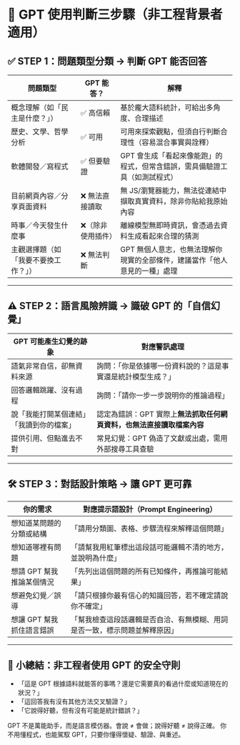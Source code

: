 # 🧭 GPT 使用判斷三步驟（非工程背景者適用）

## ✅ STEP 1：問題類型分類 → 判斷 GPT 能否回答

| 問題類型                         | GPT 能答？ | 解釋                                                                 |
|----------------------------------|------------|----------------------------------------------------------------------|
| 概念理解（如「民主是什麼？」）     | ✅ 高信賴   | 基於龐大語料統計，可給出多角度、合理描述                                     |
| 歷史、文學、哲學分析             | ✅ 可用     | 可用來探索觀點，但須自行判斷合理性（容易混合事實與詮釋）                       |
| 軟體開發／寫程式                 | ✅ 但要驗證 | GPT 會生成「看起來像能跑」的程式，但常含錯誤，需具備驗證工具（如測試程式）             |
| 目前網頁內容／分享頁面資料         | ❌ 無法直接讀取 | 無 JS/瀏覽器能力，無法從連結中擷取真實資料，除非你貼給我原始內容                   |
| 時事／今天發生什麼事              | ❌（除非使用插件） | 離線模型無即時資訊，會憑過去資料生成看起來合理的猜測                           |
| 主觀選擇題（如「我要不要換工作？」） | ❌ 無法判斷  | GPT 無個人意志，也無法理解你現實的全部條件，建議當作「他人意見的一種」處理           |

---

## ⚠️ STEP 2：語言風險辨識 → 識破 GPT 的「自信幻覺」

| GPT 可能產生幻覺的跡象             | 對應警訊處理                                             |
|------------------------------|------------------------------------------------------|
| 語氣非常自信，卻無資料來源         | 詢問：「你是依據哪一份資料說的？這是事實還是統計模型生成？」                 |
| 回答邏輯跳躍、沒有過程           | 詢問：「請你一步一步說明你的推論過程」                               |
| 說「我能打開某個連結」「我讀到你的檔案」 | 認定為錯誤：GPT 實際上**無法抓取任何網頁資料，也無法直接讀取檔案內容**         |
| 提供引用、但點進去不對           | 常見幻覺：GPT 偽造了文獻或出處，需用外部搜尋工具查驗                          |

---

## 🛠️ STEP 3：對話設計策略 → 讓 GPT 更可靠

| 你的需求                 | 對應提示語設計（Prompt Engineering）                                 |
|--------------------------|------------------------------------------------------------------|
| 想知道某問題的分類或結構     | 「請用分類圖、表格、步驟流程來解釋這個問題」                              |
| 想知道哪裡有問題             | 「請幫我用紅筆標出這段話可能邏輯不清的地方，並說明為什麼」                        |
| 想請 GPT 幫我推論某個情況     | 「先列出這個問題的所有已知條件，再推論可能結果」                                |
| 想避免幻覺／誤導            | 「請只根據你最有信心的知識回答，若不確定請說你不確定」                            |
| 想讓 GPT 幫我抓住語言錯誤     | 「幫我檢查這段話邏輯是否自洽、有無模糊、用詞是否一致，標示問題並解釋原因」                |

---

## 📌 小總結：非工程者使用 GPT 的安全守則

- 「這是 GPT 根據語料就能答的事嗎？還是它需要真的看過什麼或知道現在的狀況？」
- 「這回答我有沒有其他方法交叉驗證？」
- 「它說得好聽，但有沒有可能是統計錯誤？」

GPT 不是萬能助手，而是語言模仿器。會說 ≠ 會做；說得好聽 ≠ 說得正確。
你不用懂程式，也能駕馭 GPT，只要你懂得懷疑、驗證、與重述。
